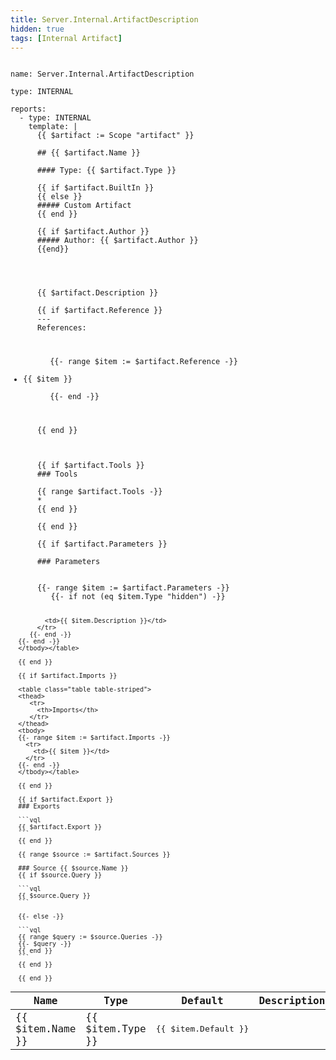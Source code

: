 ```yaml
---
title: Server.Internal.ArtifactDescription
hidden: true
tags: [Internal Artifact]
---
```




<pre><code class="language-yaml">
name: Server.Internal.ArtifactDescription

type: INTERNAL

reports:
  - type: INTERNAL
    template: |
      {{ $artifact := Scope "artifact" }}

      ## {{ $artifact.Name }}

      #### Type: {{ $artifact.Type }}

      {{ if $artifact.BuiltIn }}
      {{ else }}
      ##### Custom Artifact
      {{ end }}

      {{ if $artifact.Author }}
      ##### Author: {{ $artifact.Author }}
      {{end}}

      <div class="description-content">

      {{ $artifact.Description }}

      {{ if $artifact.Reference }}
      ---
      References:
      <ul>
      {{- range $item := $artifact.Reference -}}
      <li>{{ $item }}</li>
      {{- end -}}
      </ul>
      {{ end }}
      </div>

      {{ if $artifact.Tools }}
      ### Tools

      {{ range $artifact.Tools -}}
      * <grr-tool-viewer name="{{.Name}}"></grr-tool-viewer>
      {{ end }}

      {{ end }}

      {{ if $artifact.Parameters }}

      ### Parameters

      <table class="table table-striped">
      <thead>
         <tr>
           <th>Name</th>
           <th>Type</th>
           <th>Default</th>
           <th>Description</th>
         </tr>
      </thead>
      <tbody>
      {{- range $item := $artifact.Parameters -}}
         {{- if not (eq $item.Type "hidden") -}}
           <tr>
             <td>{{ $item.Name }}</td>
             <td>{{ $item.Type }}</td>
             <td><pre>{{ $item.Default }}</pre></td>
             <td>{{ $item.Description }}</td>
           </tr>
         {{- end -}}
      {{- end -}}
      </tbody></table>

      {{ end }}

      {{ if $artifact.Imports }}

      <table class="table table-striped">
      <thead>
         <tr>
           <th>Imports</th>
         </tr>
      </thead>
      <tbody>
      {{- range $item := $artifact.Imports -}}
        <tr>
          <td>{{ $item }}</td>
        </tr>
      {{- end -}}
      </tbody></table>

      {{ end }}

      {{ if $artifact.Export }}
      ### Exports

      ```vql
      {{ $artifact.Export }}
      ```
      {{ end }}

      {{ range $source := $artifact.Sources }}

      ### Source {{ $source.Name }}
      {{ if $source.Query }}

      ```vql
      {{ $source.Query }}
      ```

      {{- else -}}

      ```vql
      {{ range $query := $source.Queries -}}
      {{- $query -}}
      {{ end }}
      ```
      {{ end }}

      {{ end }}

</code></pre>

